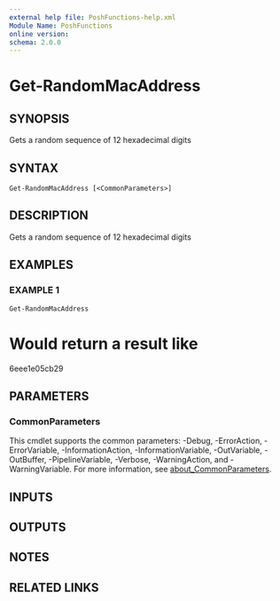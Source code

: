 ```yaml
---
external help file: PoshFunctions-help.xml
Module Name: PoshFunctions
online version:
schema: 2.0.0
---
```


# Get-RandomMacAddress

## SYNOPSIS
Gets a random sequence of 12 hexadecimal digits

## SYNTAX

```
Get-RandomMacAddress [<CommonParameters>]
```

## DESCRIPTION
Gets a random sequence of 12 hexadecimal digits

## EXAMPLES

### EXAMPLE 1
```
Get-RandomMacAddress
```

# Would return a result like
6eee1e05cb29

## PARAMETERS

### CommonParameters
This cmdlet supports the common parameters: -Debug, -ErrorAction, -ErrorVariable, -InformationAction, -InformationVariable, -OutVariable, -OutBuffer, -PipelineVariable, -Verbose, -WarningAction, and -WarningVariable. For more information, see [about_CommonParameters](http://go.microsoft.com/fwlink/?LinkID=113216).

## INPUTS

## OUTPUTS

## NOTES

## RELATED LINKS
